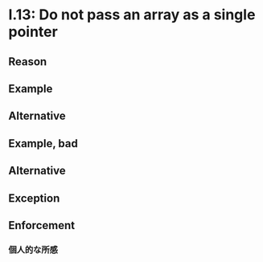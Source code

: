 # I.13: Do not pass an array as a single pointer

## Reason

## Example

## Alternative

## Example, bad

## Alternative

## Exception

## Enforcement

### 個人的な所感
